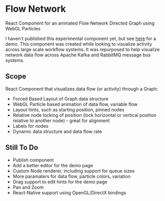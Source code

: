 Flow Network
==============

React Component for an animated Flow Network Directed Graph using WebGL Particles

I haven't published this experimental component yet, but see [here](http://joewood.github.io) for a demo.  This component was 
created while looking to visualize activity across large scale workflow systems. It was repurposed to help visualize network data flow 
across Apache Kafka and RabbitMQ message bus systems.

Scope
-----

React Component that visualizes data flow (or activity) through a Graph:

* Forced Based Layout of Graph data structure
* WebGL Particle based animation of data flow, variable flow
* Layout hints, such as starting position, pinned nodes
* Relative node locking of position (lock horizontal or vertical position relative to another node) - great for alignment
* Labels for nodes
* Dynamic data structure and data flow rate

Still To Do
-----------

* Publish component
* Add a better editor for the demo page
* Custom Node renderer, including support for queue sizes
* More paramaters for data flow, particle colors, variation
* Drag support to edit hints for the demo page 
* Pan and Zoom
* React-Native support using OpenGL/DirectX bindings


